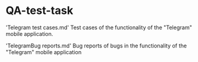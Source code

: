# QA-test-task
'Telegram test cases.md' Test cases of the functionality of the "Telegram" mobile application.

'TelegramBug reports.md' Bug reports of bugs in the functionality of the "Telegram" mobile application

